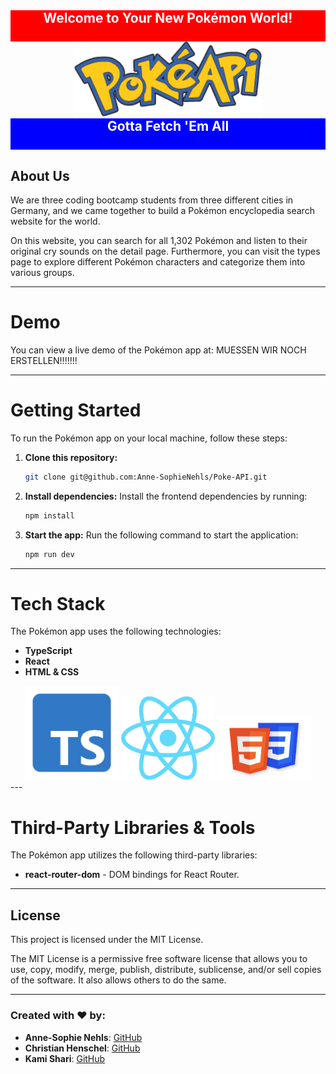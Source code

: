 <div style="background-color: red; height: 50px; text-align: center;">
    <h2 style="color: white; margin: 0;">Welcome to Your New Pokémon World!</h2>
</div>
<div style="text-align: center;">
    <img src="./public/pokeapi-logo.png" alt="PokeAPI Logo" width="300" />
</div>

<div style="background-color: blue; height: 50px; text-align: center;">
    <h2 style="color: white; margin: 0;">Gotta Fetch 'Em All</h2>
</div>



## About Us

We are three coding bootcamp students from three different cities in Germany, and we came together to build a Pokémon encyclopedia search website for the world.

On this website, you can search for all 1,302 Pokémon and listen to their original cry sounds on the detail page. Furthermore, you can visit the types page to explore different Pokémon characters and categorize them into various groups.

---

# Demo

You can view a live demo of the Pokémon app at:                               MUESSEN WIR NOCH ERSTELLEN!!!!!!!

---

# Getting Started

To run the Pokémon app on your local machine, follow these steps:

1. **Clone this repository:**
   ```bash
   git clone git@github.com:Anne-SophieNehls/Poke-API.git
   ```

2. **Install dependencies:**
   Install the frontend dependencies by running:
   ```bash
   npm install
   ```

3. **Start the app:**
   Run the following command to start the application:
   ```bash
   npm run dev
   ```

---

# Tech Stack

The Pokémon app uses the following technologies:
- **TypeScript**
- **React**
- **HTML & CSS**
<div style="text-align: center;">
    <img src="./public/typescript-logo.jpg" alt="Typescript Logo" width="150" />
    <img src="./public/react-logo.png" alt="React Logo" width="150" />
     <img src="./public/html-css-logo.png" alt="HTML & CSS Logo" width="150" />
</div>
---

# Third-Party Libraries & Tools

The Pokémon app utilizes the following third-party libraries:
- **react-router-dom** - DOM bindings for React Router.

---

## License

This project is licensed under the MIT License. 

The MIT License is a permissive free software license that allows you to use, copy, modify, merge, publish, distribute, sublicense, and/or sell copies of the software. It also allows others to do the same.

---

### Created with ♥ by:
- **Anne-Sophie Nehls**: [GitHub](https://github.com/Anne-SophieNehls)
- **Christian Henschel**: [GitHub](https://github.com/ChristianH)
- **Kami Shari**: [GitHub](https://github.com/kami-shari)